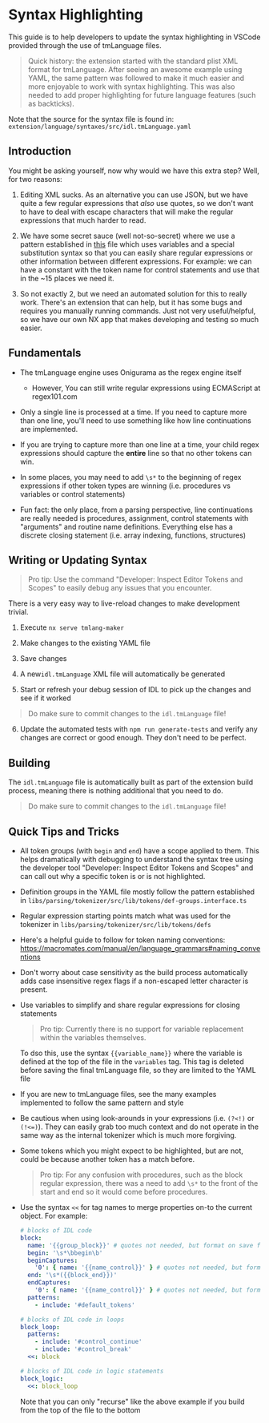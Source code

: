 # Syntax Highlighting

This guide is to help developers to update the syntax highlighting in VSCode provided through the use of tmLanguage files.

> Quick history: the extension started with the standard plist XML format for tmLanguage. After seeing an awesome example using YAML, the same pattern was followed to make it much easier and more enjoyable to work with syntax highlighting. This was also needed to add proper highlighting for future language features (such as backticks).

Note that the source for the syntax file is found in: `extension/language/syntaxes/src/idl.tmLanguage.yaml`

## Introduction

You might be asking yourself, now why would we have this extra step? Well, for two reasons:

1. Editing XML sucks. As an alternative you can use JSON, but we have quite a few regular expressions that _also_ use quotes, so we don't want to have to deal with escape characters that will make the regular expressions that much harder to read.

2. We have some secret sauce (well not-so-secret) where we use a pattern established in [this](https://github.com/microsoft/TypeScript-TmLanguage/blob/master/TypeScript.YAML-tmLanguage) file which uses variables and a special substitution syntax so that you can easily share regular expressions or other information between different expressions. For example: we can have a constant with the token name for control statements and use that in the ~15 places we need it.

3. So not exactly 2, but we need an automated solution for this to really work. There's an extension that can help, but it has some bugs and requires you manually running commands. Just not very useful/helpful, so we have our own NX app that makes developing and testing so much easier.

## Fundamentals

- The tmLanguage engine uses Onigurama as the regex engine itself

  - However, You can still write regular expressions using ECMAScript at regex101.com

- Only a single line is processed at a time. If you need to capture more than one line, you'll need to use something like how line continuations are implemented.

- If you are trying to capture more than one line at a time, your child regex expressions should capture the **entire** line so that no other tokens can win.

- In some places, you may need to add `\s*` to the beginning of regex expressions if other token types are winning (i.e. procedures vs variables or control statements)

- Fun fact: the only place, from a parsing perspective, line continuations are really needed is procedures, assignment, control statements with "arguments" and routine name definitions. Everything else has a discrete closing statement (i.e. array indexing, functions, structures)

## Writing or Updating Syntax

> Pro tip: Use the command "Developer: Inspect Editor Tokens and Scopes" to easily debug any issues that you encounter.

There is a very easy way to live-reload changes to make development trivial.

1. Execute `nx serve tmlang-maker`

2. Make changes to the existing YAML file

3. Save changes

4. A new`idl.tmLanguage` XML file will automatically be generated

5. Start or refresh your debug session of IDL to pick up the changes and see if it worked

> Do make sure to commit changes to the `idl.tmLanguage` file!

6. Update the automated tests with `npm run generate-tests` and verify any changes are correct or good enough. They don't need to be perfect.

## Building

The `idl.tmLanguage` file is automatically built as part of the extension build process, meaning there is nothing additional that you need to do.

> Do make sure to commit changes to the `idl.tmLanguage` file!

## Quick Tips and Tricks

- All token groups (with `begin` and `end`) have a scope applied to them. This helps dramatically with debugging to understand the syntax tree using the developer tool "Developer: Inspect Editor Tokens and Scopes" and can call out why a specific token is or is not highlighted.

- Definition groups in the YAML file mostly follow the pattern established in `libs/parsing/tokenizer/src/lib/tokens/def-groups.interface.ts`

- Regular expression starting points match what was used for the tokenizer in `libs/parsing/tokenizer/src/lib/tokens/defs`

- Here's a helpful guide to follow for token naming conventions: https://macromates.com/manual/en/language_grammars#naming_conventions

- Don't worry about case sensitivity as the build process automatically adds case insensitive regex flags if a non-escaped letter character is present.

- Use variables to simplify and share regular expressions for closing statements

  > Pro tip: Currently there is no support for variable replacement within the variables themselves.

  To dso this, use the syntax `{{variable_name}}` where the variable is defined at the top of the file in the `variables` tag. This tag is deleted before saving the final tmLanguage file, so they are limited to the YAML file

- If you are new to tmLanguage files, see the many examples implemented to follow the same pattern and style

- Be cautious when using look-arounds in your expressions (i.e. `(?<!)` or `(!<=)`). They can easily grab too much context and do not operate in the same way as the internal tokenizer which is much more forgiving.

- Some tokens which you might expect to be highlighted, but are not, could be because another token has a match before.

  > Pro tip: For any confusion with procedures, such as the block regular expression, there was a need to add `\s*` to the front of the start and end so it would come before procedures.

- Use the syntax `<<` for tag names to merge properties on-to the current object. For example:

  ```yaml
  # blocks of IDL code
  block:
    name: '{{group_block}}' # quotes not needed, but format on save formats and changes appearance without
    begin: '\s*\bbegin\b'
    beginCaptures:
      '0': { name: '{{name_control}}' } # quotes not needed, but format on save formats and changes appearance without
    end: '\s*({{block_end}})'
    endCaptures:
      '0': { name: '{{name_control}}' } # quotes not needed, but format on save formats and changes appearance without
    patterns:
      - include: '#default_tokens'

  # blocks of IDL code in loops
  block_loop:
    patterns:
      - include: '#control_continue'
      - include: '#control_break'
    <<: block

  # blocks of IDL code in logic statements
  block_logic:
    <<: block_loop
  ```

  Note that you can only "recurse" like the above example if you build from the top of the file to the bottom
